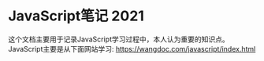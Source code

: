 # JavaScript笔记 2021
这个文档主要用于记录JavaScript学习过程中，本人认为重要的知识点。
JavaScript主要是从下面网站学习:
https://wangdoc.com/javascript/index.html
